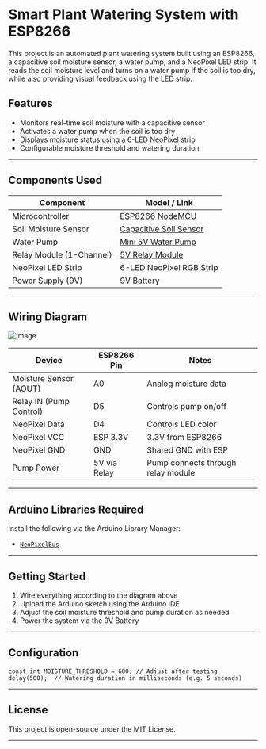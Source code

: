# Smart Plant Watering System with ESP8266

This project is an automated plant watering system built using an ESP8266, a capacitive soil moisture sensor, a water pump, and a NeoPixel LED strip. 
It reads the soil moisture level and turns on a water pump if the soil is too dry, while also providing visual feedback using the LED strip.

## Features

- Monitors real-time soil moisture with a capacitive sensor
- Activates a water pump when the soil is too dry
- Displays moisture status using a 6-LED NeoPixel strip
- Configurable moisture threshold and watering duration

---

## Components Used

| Component                   | Model / Link                                                                  |
|-----------------------------|-------------------------------------------------------------------------------|
| Microcontroller             | [ESP8266 NodeMCU](https://www.wemos.cc/en/latest/d1/d1_mini.html)             |
| Soil Moisture Sensor        | [Capacitive Soil Sensor](  https://amzn.eu/d/9zFEdpF)                         |
| Water Pump                  | [Mini 5V Water Pump](  https://a.co/d/ixYMz1V)                                |
| Relay Module (1-Channel)    | [5V Relay Module](  https://amzn.eu/d/5fTFaja)                                |
| NeoPixel LED Strip          | 6-LED NeoPixel RGB Strip                                                      |
| Power Supply (9V)           | 9V Battery                                                                    |

---

## Wiring Diagram

![image](https://github.com/user-attachments/assets/dec846b8-8e84-4db1-af44-5969bbf50b5e)



| Device                   | ESP8266 Pin | Notes                                 |
|--------------------------|-------------|---------------------------------------|
| Moisture Sensor (AOUT)   | A0          | Analog moisture data                  |
| Relay IN (Pump Control)  | D5          | Controls pump on/off                  |
| NeoPixel Data            | D4          | Controls LED color                    |
| NeoPixel VCC             | ESP 3.3V    | 3.3V from ESP8266                     |
| NeoPixel GND             | GND         | Shared GND with ESP                   |
| Pump Power               | 5V via Relay| Pump connects through relay module    |

---

## Arduino Libraries Required

Install the following via the Arduino Library Manager:

- [`NeoPixelBus`](https://github.com/Makuna/NeoPixelBus)

---

## Getting Started

1. Wire everything according to the diagram above
2. Upload the Arduino sketch using the Arduino IDE
3. Adjust the soil moisture threshold and pump duration as needed
4. Power the system via the 9V Battery

---

## Configuration

```
const int MOISTURE_THRESHOLD = 600; // Adjust after testing
delay(500);  // Watering duration in milliseconds (e.g. 5 seconds)
```
--- 

## License

This project is open-source under the MIT License.

---
